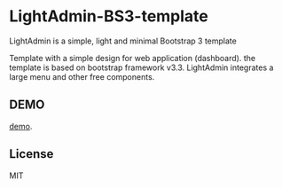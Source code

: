 # LightAdmin-BS3-template
LightAdmin is a simple, light and minimal Bootstrap 3 template

Template with a simple design for web application (dashboard). 
the template is based on bootstrap framework v3.3. 
LightAdmin integrates a large menu and other free components. 

## DEMO
[demo](http://lightadmin.jamelbaz.com/).

## License

MIT
